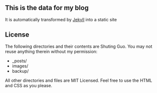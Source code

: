 ## This is the data for my blog

It is automatically transformed by [Jekyll](http://vszhub.github.io/not-pure-poole)
into a static site

## License

The following directories and their contents are Shuting Guo.
You may not reuse anything therein without my permission:

* \_posts/
* images/
* backup/

All other directories and files are MIT Licensed. Feel free to use the HTML and
CSS as you please. 
